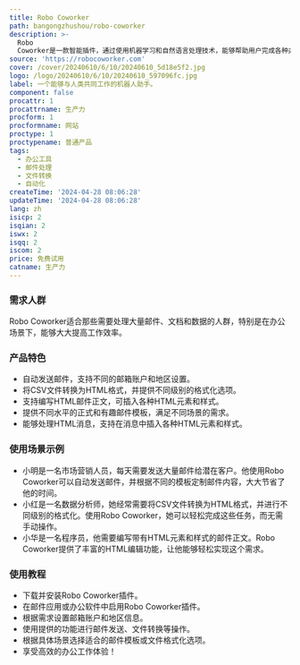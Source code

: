 ```yaml
---
title: Robo Coworker
path: bangongzhushou/robo-coworker
description: >-
  Robo
  Coworker是一款智能插件，通过使用机器学习和自然语言处理技术，能够帮助用户完成各种办公任务。它能够自动发送邮件、处理文档、转换文件格式等，极大提高了工作效率。
source: 'https://robocoworker.com'
cover: /cover/20240610/6/10/20240610_5d18e5f2.jpg
logo: /logo/20240610/6/10/20240610_597096fc.jpg
label: 一个能够与人类共同工作的机器人助手。
component: false
procattr: 1
procattrname: 生产力
procform: 1
procformname: 网站
proctype: 1
proctypename: 普通产品
tags:
  - 办公工具
  - 邮件处理
  - 文件转换
  - 自动化
createTime: '2024-04-28 08:06:28'
updateTime: '2024-04-28 08:06:28'
lang: zh
isicp: 2
isqian: 2
iswx: 2
isqq: 2
iscom: 2
price: 免费试用
catname: 生产力
---
```




### 需求人群
Robo Coworker适合那些需要处理大量邮件、文档和数据的人群，特别是在办公场景下，能够大大提高工作效率。

### 产品特色
* 自动发送邮件，支持不同的邮箱账户和地区设置。
* 将CSV文件转换为HTML格式，并提供不同级别的格式化选项。
* 支持编写HTML邮件正文，可插入各种HTML元素和样式。
* 提供不同水平的正式和有趣邮件模板，满足不同场景的需求。
* 能够处理HTML消息，支持在消息中插入各种HTML元素和样式。

### 使用场景示例
* 小明是一名市场营销人员，每天需要发送大量邮件给潜在客户。他使用Robo Coworker可以自动发送邮件，并根据不同的模板定制邮件内容，大大节省了他的时间。
* 小红是一名数据分析师，她经常需要将CSV文件转换为HTML格式，并进行不同级别的格式化。使用Robo Coworker，她可以轻松完成这些任务，而无需手动操作。
* 小华是一名程序员，他需要编写带有HTML元素和样式的邮件正文。Robo Coworker提供了丰富的HTML编辑功能，让他能够轻松实现这个需求。

### 使用教程
* 下载并安装Robo Coworker插件。
* 在邮件应用或办公软件中启用Robo Coworker插件。
* 根据需求设置邮箱账户和地区信息。
* 使用提供的功能进行邮件发送、文件转换等操作。
* 根据具体场景选择适合的邮件模板或文件格式化选项。
* 享受高效的办公工作体验！

  
